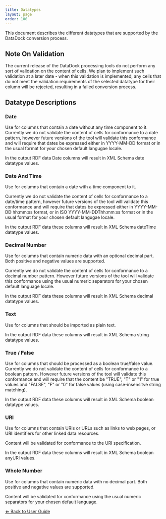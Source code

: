 ```yaml
---
title: Datatypes
layout: page
order: 100
---
```


This document describes the different datatypes that are supported by the DataDock conversion process.

## Note On Validation

The current release of the DataDock processing tools do not perform any sort of validation on the content
of cells. We plan to implement such validation at a later date - when this validation is implemented, any cells that
do not meet the validation requirements of the selected datatype for their column will be rejected, resulting in 
a failed conversion process.

## Datatype Descriptions

### Date

Use for columns that contain a date without any time component to it. Currently we do not validate the content of
cells for conformance to a date pattern, however future versions of the tool will validate this conformance and 
will require that dates be expressed either in YYYY-MM-DD format or in the usual format for your chosen default
langugae locale.

In the output RDF data Date columns will result in XML Schema date datatype values.

### Date And Time

Use for columns that contain a date with a time component to it. 

Currently we do not validate the content of
cells for conformance to a date/time pattern, however future versions of the tool will validate this conformance and 
will require that dates be expressed either in YYYY-MM-DD hh:mm:ss format, or in ISO YYYY-MM-DDThh:mm:ss format or in 
the usual format for your chosen default langugae locale.

In the output RDF data these columns will result in XML Schema dateTime datatype values.

### Decimal Number

Use for columns that contain numeric data with an optional decimal part.  Both positive and negative values are supported.

Currently we do not validate the content of cells for conformance to a decimal number pattern. However future versions of the tool will validate this conformance
using the usual numeric separators for your chosen default language locale.

In the output RDF data these columns will result in XML Schema decimal datatype values.

### Text

Use for columns that should be imported as plain text.

In the output RDF data these columns will result in XML Schema string datatype values.

### True / False

Use for columns that should be processed as a boolean true/false value. Currently we do not validate the content
of cells for conformance to a boolean pattern. However future versions of the tool will validate this conformance
and will require that the content be "TRUE", "T" or "1" for true values and "FALSE", "F" or "0"
for false values (using case-insensitve string matching).

In the output RDF data these columns will result in XML Schema boolean datatype values.

### URI

Use for columns that contain URIs or URLs such as links to web pages, or URI identifiers for other linked data resources.

Content will be validated for conformance to the URI specification.

In the output RDF data these columns will result in XML Schema boolean anyURI values.

### Whole Number

Use for columns that contain numeric data with no decimal part. Both positive and negative values are supported.

Content will be validated for conformance using the usual numeric separators for your chosen default language.


[&lArr; Back to User Guide](/user-guide/)
